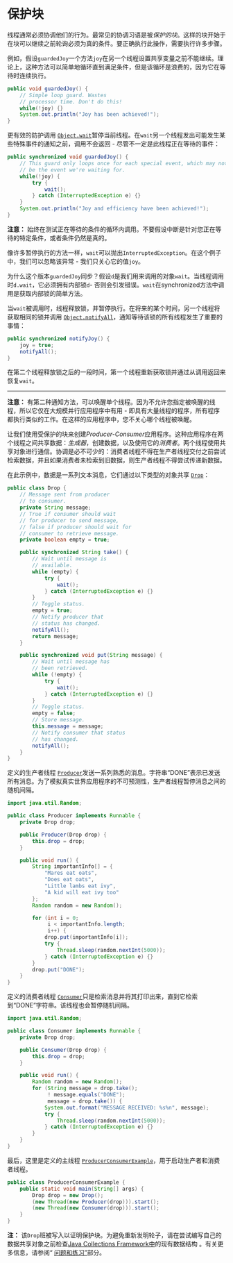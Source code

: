 # 保护块

线程通常必须协调他们的行为。最常见的协调习语是被*保护的块*。这样的块开始于在块可以继续之前轮询必须为真的条件。要正确执行此操作，需要执行许多步骤。

例如，假设`guardedJoy`一个方法`joy`在另一个线程设置共享变量之前不能继续。理论上，这种方法可以简单地循环直到满足条件，但是该循环是浪费的，因为它在等待时连续执行。

```java
public void guardedJoy() {
    // Simple loop guard. Wastes
    // processor time. Don't do this!
    while(!joy) {}
    System.out.println("Joy has been achieved!");
}
```

更有效的防护调用 [`Object.wait`](https://docs.oracle.com/javase/8/docs/api/java/lang/Object.html#wait--)暂停当前线程。在`wait`另一个线程发出可能发生某些特殊事件的通知之前，调用不会返回 - 尽管不一定是此线程正在等待的事件：

```java
public synchronized void guardedJoy() {
    // This guard only loops once for each special event, which may not
    // be the event we're waiting for.
    while(!joy) {
        try {
            wait();
        } catch (InterruptedException e) {}
    }
    System.out.println("Joy and efficiency have been achieved!");
}
```

**注意：**  始终在测试正在等待的条件的循环内调用。不要假设中断是针对您正在等待的特定条件，或者条件仍然是真的。

像许多暂停执行的方法一样，`wait`可以抛出`InterruptedException`。在这个例子中，我们可以忽略该异常 - 我们只关心它的值`joy`。

为什么这个版本`guardedJoy`同步？假设`d`是我们用来调用的对象`wait`。当线程调用时`d.wait`，它必须拥有内部锁`d`- 否则会引发错误。`wait`在synchronized方法中调用是获取内部锁的简单方法。

当`wait`被调用时，线程释放锁，并暂停执行。在将来的某个时间，另一个线程将获取相同的锁并调用 [`Object.notifyAll`](https://docs.oracle.com/javase/8/docs/api/java/lang/Object.html#notifyAll--)，通知等待该锁的所有线程发生了重要的事情：

```java
public synchronized notifyJoy() {
    joy = true;
    notifyAll();
}
```

在第二个线程释放锁之后的一段时间，第一个线程重新获取锁并通过从调用返回来恢复`wait`。

------

**注意：**  有第二种通知方法，可以唤醒单个线程。因为不允许您指定被唤醒的线程，所以它仅在大规模并行应用程序中有用 - 即具有大量线程的程序，所有程序都执行类似的工作。在这样的应用程序中，您不关心哪个线程被唤醒。

让我们使用受保护的块来创建*Producer-Consumer*应用程序。这种应用程序在两个线程之间共享数据：*生成器*，创建数据，以及使用它的*消费者*。两个线程使用共享对象进行通信。协调是必不可少的：消费者线程不得在生产者线程交付之前尝试检索数据，并且如果消费者未检索到旧数据，则生产者线程不得尝试传递新数据。

在此示例中，数据是一系列文本消息，它们通过以下类型的对象共享 [`Drop`](examples/Drop.java)：

```java
public class Drop {
    // Message sent from producer
    // to consumer.
    private String message;
    // True if consumer should wait
    // for producer to send message,
    // false if producer should wait for
    // consumer to retrieve message.
    private boolean empty = true;

    public synchronized String take() {
        // Wait until message is
        // available.
        while (empty) {
            try {
                wait();
            } catch (InterruptedException e) {}
        }
        // Toggle status.
        empty = true;
        // Notify producer that
        // status has changed.
        notifyAll();
        return message;
    }

    public synchronized void put(String message) {
        // Wait until message has
        // been retrieved.
        while (!empty) {
            try { 
                wait();
            } catch (InterruptedException e) {}
        }
        // Toggle status.
        empty = false;
        // Store message.
        this.message = message;
        // Notify consumer that status
        // has changed.
        notifyAll();
    }
}
```

定义的生产者线程 [`Producer`](examples/Producer.java)发送一系列熟悉的消息。字符串“DONE”表示已发送所有消息。为了模拟真实世界应用程序的不可预测性，生产者线程暂停消息之间的随机间隔。

```java
import java.util.Random;

public class Producer implements Runnable {
    private Drop drop;

    public Producer(Drop drop) {
        this.drop = drop;
    }

    public void run() {
        String importantInfo[] = {
            "Mares eat oats",
            "Does eat oats",
            "Little lambs eat ivy",
            "A kid will eat ivy too"
        };
        Random random = new Random();

        for (int i = 0;
             i < importantInfo.length;
             i++) {
            drop.put(importantInfo[i]);
            try {
                Thread.sleep(random.nextInt(5000));
            } catch (InterruptedException e) {}
        }
        drop.put("DONE");
    }
}
```

定义的消费者线程 [`Consumer`](examples/Consumer.java)只是检索消息并将其打印出来，直到它检索到“DONE”字符串。该线程也会暂停随机间隔。

```java
import java.util.Random;

public class Consumer implements Runnable {
    private Drop drop;

    public Consumer(Drop drop) {
        this.drop = drop;
    }

    public void run() {
        Random random = new Random();
        for (String message = drop.take();
             ! message.equals("DONE");
             message = drop.take()) {
            System.out.format("MESSAGE RECEIVED: %s%n", message);
            try {
                Thread.sleep(random.nextInt(5000));
            } catch (InterruptedException e) {}
        }
    }
}
```

最后，这里是定义的主线程 [`ProducerConsumerExample`](examples/ProducerConsumerExample.java)，用于启动生产者和消费者线程。

```java
public class ProducerConsumerExample {
    public static void main(String[] args) {
        Drop drop = new Drop();
        (new Thread(new Producer(drop))).start();
        (new Thread(new Consumer(drop))).start();
    }
}
```

**注：**  该`Drop`班被写入以证明保护块。为避免重新发明轮子，请在尝试编写自己的数据共享对象之前检查[Java Collections Framework中](../../collections/index.html)的现有数据结构 。有关更多信息，请参阅“ [问题和练习”](QandE/questions.html)部分。
